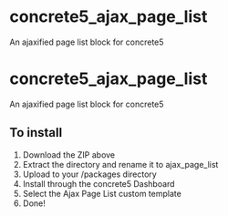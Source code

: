 concrete5_ajax_page_list
========================

An ajaxified page list block for concrete5

concrete5_ajax_page_list
========================

An ajaxified page list block for concrete5

To install
----------

1. Download the ZIP above
2. Extract the directory and rename it to ajax_page_list
3. Upload to your /packages directory
4. Install through the concrete5 Dashboard
5. Select the Ajax Page List custom template
6. Done!